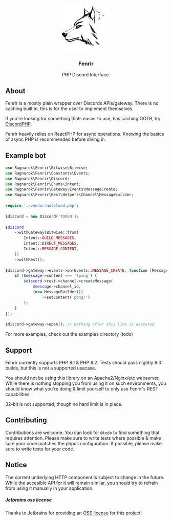 <p align="center">
    <img src="./assets/logo.svg" height="150px">
</p>

<h3 align="center">Fenrir</h3>

<p align="center">PHP Discord Interface.</p>

## About

Fenrir is a mostly plain wrapper over Discords APIs/gateway.
There is no caching built in, this is for the user to implement themselves.

If you're looking for something thats easier to use, has caching OOTB, try [DiscordPHP](https://github.com/discord-php/DiscordPHP).

Fenrir heavily relies on ReactPHP for async operations. Knowing the basics of async PHP is recommended before diving in.

## Example bot

```php
use Ragnarok\Fenrir\Bitwise\Bitwise;
use Ragnarok\Fenrir\Constants\Events;
use Ragnarok\Fenrir\Discord;
use Ragnarok\Fenrir\Enums\Intent;
use Ragnarok\Fenrir\Gateway\Events\MessageCreate;
use Ragnarok\Fenrir\Rest\Helpers\Channel\MessageBuilder;

require './vendor/autoload.php';

$discord = new Discord('TOKEN');

$discord
    ->withGateway(Bitwise::from(
        Intent::GUILD_MESSAGES,
        Intent::DIRECT_MESSAGES,
        Intent::MESSAGE_CONTENT,
    ))
    ->withRest();

$discord->gateway->events->on(Events::MESSAGE_CREATE, function (MessageCreate $message) use ($discord) {
    if ($message->content === '!ping') {
        $discord->rest->channel->createMessage(
            $message->channel_id,
            (new MessageBuilder())
                ->setContent('pong!')
        );
    }
});

$discord->gateway->open(); // Nothing after this line is executed
```

For more examples, check out the examples directory (todo)

## Support

Fenrir currently supports PHP 8.1 & PHP 8.2.
Tests should pass nightly 8.3 builds, but this is not a supported usecase.

You should not be using this library on an Apache2/Nginx/etc webserver.
While there is nothing stopping you from using it on such environments, you should know what you're doing & limit yourself to only use Fenrir's REST capabilities.

32-bit is not supported, though no hard limit is in place.

## Contributing

Contributions are welcome.
You can look for `@todo` to find something that requires attention.
Please make sure to write tests where possible & make sure your code matches the phpcs configuration.
If possible, please make sure to write tests for your code.

## Notice

The current underlying HTTP component is subject to change in the future.
While the accesible API for it will remain similar, you should try to refrain from using it manually in your application.

##### Jetbrains oss license
Thanks to Jetbrains for providing an [OSS license](https://www.jetbrains.com/community/opensource/#support) for this project!
